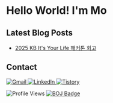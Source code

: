 

<img alt="" src="https://github.com/user-attachments/assets/67a50e7c-6db2-4f1a-902b-03efbc250579" />

# Hello World! I'm Mo

## Latest Blog Posts
<ul><li><a href='https://mozmin.tistory.com/1' target='_blank'>2025 KB It's Your Life 해커톤 회고</a></li></ul>

## Contact

<p>
  <a href="mailto:jmmo0722@gmail.com">
    <img alt="Gmail" src="https://img.shields.io/badge/Gmail-D14836.svg?&logo=gmail&logoColor=white"/>
  </a>
  <a href="https://www.linkedin.com/in/%EC%A0%95%EB%AF%BC-%EB%AA%A8-289504385/">
    <img alt="LinkedIn" src="https://img.shields.io/badge/LinkedIn-0A66C2?&logo=linkedin&logoColor=fff"/>
  </a>
  <a href="https://mozmin.tistory.com">
    <img alt="Tistory" src="https://img.shields.io/badge/tistory-E34F26.svg?&logo=tistory&logoColor=white"/>
  </a>
</p>

<p>
  <img alt="Profile Views" src="https://komarev.com/ghpvc/?username=mozmin"/> 
  <a href="https://solved.ac/jmmo0722">
    <img alt="BOJ Badge" src="http://mazassumnida.wtf/api/mini/generate_badge?boj=jmmo0722"/>
  </a>
</p>
